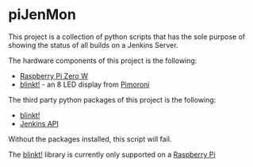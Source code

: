 # piJenMon

This project is a collection of python scripts that has the sole purpose of showing the status of all builds on a Jenkins Server.

The hardware components of this project is the following:
 - [Raspberry Pi Zero W](https://www.raspberrypi.org/products/raspberry-pi-zero-w/)
 - [blinkt!](https://shop.pimoroni.com/products/blinkt) - an 8 LED display from [Pimoroni](https://shop.pimoroni.com/)

The third party python packages of this project is the following:
  - [blinkt!](https://shop.pimoroni.com/products/blinkt)
  - [Jenkins API](https://pypi.python.org/pypi/python-jenkins)

Without the packages installed, this script will fail.

The [blinkt!](https://shop.pimoroni.com/products/blinkt) library is currently only supported on a [Raspberry Pi](https://www.raspberrypi.org/)